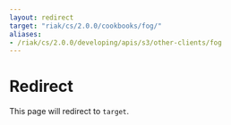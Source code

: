 ```yaml
---
layout: redirect
target: "riak/cs/2.0.0/cookbooks/fog/"
aliases:
- /riak/cs/2.0.0/developing/apis/s3/other-clients/fog
---
```


# Redirect

This page will redirect to `target`.
